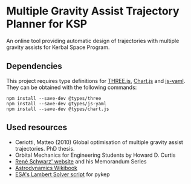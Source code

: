 # Multiple Gravity Assist Trajectory Planner for KSP
An online tool providing automatic design of trajectories with multiple gravity assists for Kerbal Space Program.

## Dependencies

This project requires type definitions for [THREE.js](https://github.com/mrdoob/three.js/), [Chart.js](https://github.com/chartjs)
and [js-yaml](https://github.com/nodeca/js-yaml). They can be obtained with the following commands:

```
npm install --save-dev @types/three
npm install --save-dev @types/js-yaml
npm install --save-dev @types/chart.js
```

## Used resources

- Ceriotti, Matteo (2010) Global optimisation of multiple gravity assist trajectories. PhD thesis. 
- Orbital Mechanics for Engineering Students by Howard D. Curtis
- [René Schwarz' website](https://www.rene-schwarz.com/web/Home) and his Memorandum Series
- [Astrodynamics Wikibook](https://en.wikibooks.org/wiki/Astrodynamics)
- [ESA's Lambert Solver script](https://github.com/esa/pykep/blob/master/src/lambert_problem.cpp) for pykep

